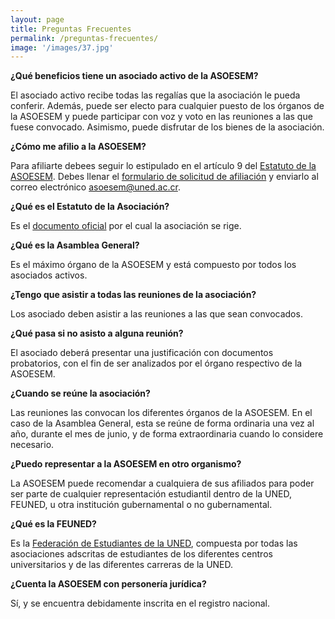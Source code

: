 ```yaml
---
layout: page
title: Preguntas Frecuentes
permalink: /preguntas-frecuentes/
image: '/images/37.jpg'
---
```


**¿Qué beneficios tiene un asociado activo de la ASOESEM?** 

El asociado activo recibe todas las regalías que la asociación le pueda conferir. Además, puede ser electo para cualquier puesto de los órganos de la ASOESEM y puede participar con voz y voto en las reuniones a las que fuese convocado. Asimismo, puede disfrutar de los bienes de la asociación. 

**¿Cómo me afilio a la ASOESEM?** 

Para afiliarte debees seguir lo estipulado en el artículo 9 del [Estatuto de la ASOESEM][1]. Debes llenar el [formulario de solicitud de afiliación][4] y enviarlo al correo electrónico [asoesem@uned.ac.cr](mailto:asoesem@uned.ac.cr).

**¿Qué es el Estatuto de la Asociación?** 

Es el [documento oficial][1] por el cual la asociación se rige.

**¿Qué es la Asamblea General?** 

Es el máximo órgano de la ASOESEM y está compuesto por todos los asociados activos.

**¿Tengo que asistir a todas las reuniones de la asociación?** 

Los asociado deben asistir a las reuniones a las que sean convocados.

**¿Qué pasa si no asisto a alguna reunión?** 

El asociado deberá presentar una justificación con documentos probatorios, con el fin de ser analizados por el órgano respectivo de la ASOESEM.

**¿Cuando se reúne la asociación?** 

Las reuniones las convocan los diferentes órganos de la ASOESEM. En el caso de la Asamblea General, esta se reúne de forma ordinaria una vez al año, durante el mes de junio, y de forma extraordinaria cuando lo considere necesario. 

**¿Puedo representar a la ASOESEM en otro organismo?** 

La ASOESEM puede recomendar a cualquiera de sus afiliados para poder ser parte de cualquier representación estudiantil dentro de la UNED, FEUNED, u otra institución gubernamental o no gubernamental. 

**¿Qué es la FEUNED?** 

Es la [Federación de Estudiantes de la UNED][3], compuesta por todas las asociaciones adscritas de estudiantes de los diferentes centros universitarios y de las diferentes carreras de la UNED. 

**¿Cuenta la ASOESEM con personería jurídica?** 

Sí, y se encuentra debidamente inscrita en el registro nacional. 

[1]:/artículos/estatuto-oficial-asoesem
[2]:/artículos/estatuto-oficial-asoesem#título-ii-miembros-de-la-asoesem-deberes-derechos-y-sanciones
[3]:https://www.uned.ac.cr/feuned
[4]:/documentos/carta-de-afiliacion.pdf